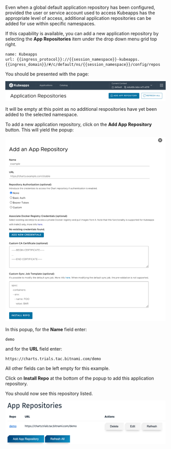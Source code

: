 Even when a global default application repository has been configured, provided the user or service account used to access Kubeapps has the appropriate level of access, additional application repositories can be added for use within specific namespaces.

If this capability is available, you can add a new application repository by selecting the **App Repositories** item under the drop down menu grid top right.

```dashboard:reload-dashboard
name: Kubeapps
url: {{ingress_protocol}}://{{session_namespace}}-kubeapps.{{ingress_domain}}/#/c/default/ns/{{session_namespace}}/config/repos
```

You should be presented with the page:

![](kubeapps-add-repositories.png)

It will be empty at this point as no additional respositories have yet been added to the selected namespace.

To add a new application repository, click on the **Add App Repository** button. This will yield the popup:

![](kubeapps-add-repository-popup.png)

In this popup, for the **Name** field enter:

```copy
demo
```

and for the **URL** field enter:

```copy
https://charts.trials.tac.bitnami.com/demo
```

All other fields can be left empty for this example.

Click on **Install Repo** at the bottom of the popup to add this application repository.

You should now see this repository listed.

![](kubeapps-repository-list.png)
